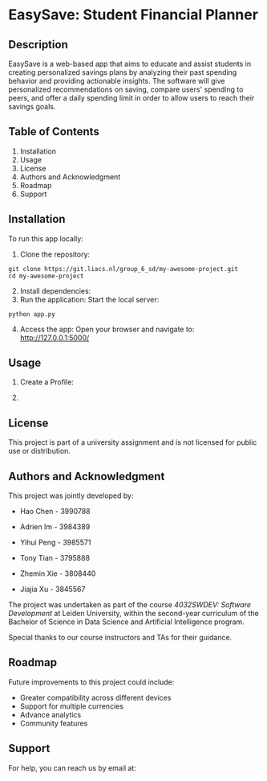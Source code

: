 # EasySave: Student Financial Planner


## Description

EasySave is a web-based app that aims to educate and assist students in creating personalized savings plans by analyzing their past spending behavior and providing actionable insights. The software will give personalized recommendations on saving, compare users' spending to peers, and offer a daily spending limit in order to allow users to reach their savings goals.


## Table of Contents

1. Installation
2. Usage
3. License
4. Authors and Acknowledgment
5. Roadmap
6. Support

## Installation
To run this app locally:

1. Clone the repository:

```
git clone https://git.liacs.nl/group_6_sd/my-awesome-project.git
cd my-awesome-project
```

2. Install dependencies:
3. Run the application:
Start the local server:
```
python app.py
```


4. Access the app:
Open your browser and navigate to:
http://127.0.0.1:5000/

## Usage 

1. Create a Profile:

2. 

## License 
This project is part of a university assignment and is not licensed for public use or distribution.

## Authors and Acknowledgment
This project was jointly developed by: 

- Hao Chen - 3990788

- Adrien Im - 3984389

- Yihui Peng - 3985571

- Tony Tian - 3795888

- Zhemin Xie - 3808440

- Jiajia Xu - 3845567

The project was undertaken as part of the course *4032SWDEV: Software Development* at Leiden University, 
within the second-year curriculum of the Bachelor of Science in Data Science and Artificial Intelligence program.

Special thanks to our course instructors and TAs for their guidance.

## Roadmap
Future improvements to this project could include:
- Greater compatibility across different devices
- Support for multiple currencies
- Advance analytics
- Community features

## Support
For help, you can reach us by email at: